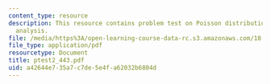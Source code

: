```yaml
---
content_type: resource
description: This resource contains problem test on Poisson distribution and variance
  analysis.
file: /media/https%3A/open-learning-course-data-rc.s3.amazonaws.com/18-443-statistics-for-applications-fall-2006/a42644e735a7c7de5e4fa62032b6804d_ptest2_443.pdf
file_type: application/pdf
resourcetype: Document
title: ptest2_443.pdf
uid: a42644e7-35a7-c7de-5e4f-a62032b6804d
---
```

